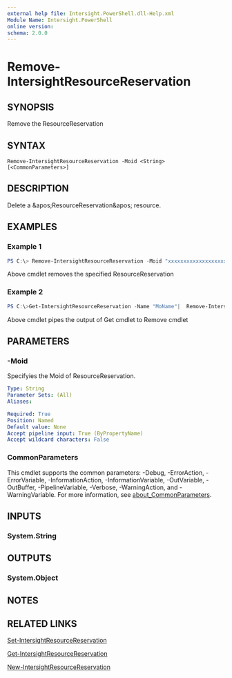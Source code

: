 ```yaml
---
external help file: Intersight.PowerShell.dll-Help.xml
Module Name: Intersight.PowerShell
online version:
schema: 2.0.0
---
```


# Remove-IntersightResourceReservation

## SYNOPSIS
Remove the ResourceReservation

## SYNTAX

```
Remove-IntersightResourceReservation -Moid <String> [<CommonParameters>]
```

## DESCRIPTION
Delete a &amp;apos;ResourceReservation&amp;apos; resource.

## EXAMPLES

### Example 1
```powershell
PS C:\> Remove-IntersightResourceReservation -Moid "xxxxxxxxxxxxxxxxxxxxxxxxxxx"
```
Above cmdlet removes the specified ResourceReservation 

### Example 2
```powershell
PS C:\>Get-IntersightResourceReservation -Name "MoName"|  Remove-IntersightResourceReservation
```
Above cmdlet pipes the output of Get cmdlet to Remove cmdlet

## PARAMETERS

### -Moid
Specifyies the Moid of ResourceReservation.

```yaml
Type: String
Parameter Sets: (All)
Aliases:

Required: True
Position: Named
Default value: None
Accept pipeline input: True (ByPropertyName)
Accept wildcard characters: False
```

### CommonParameters
This cmdlet supports the common parameters: -Debug, -ErrorAction, -ErrorVariable, -InformationAction, -InformationVariable, -OutVariable, -OutBuffer, -PipelineVariable, -Verbose, -WarningAction, and -WarningVariable. For more information, see [about_CommonParameters](http://go.microsoft.com/fwlink/?LinkID=113216).

## INPUTS

### System.String

## OUTPUTS

### System.Object
## NOTES

## RELATED LINKS

[Set-IntersightResourceReservation](./Set-IntersightResourceReservation.md)

[Get-IntersightResourceReservation](./Get-IntersightResourceReservation.md)

[New-IntersightResourceReservation](./New-IntersightResourceReservation.md)

